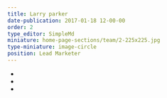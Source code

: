 ```yaml
---
title: Larry parker
date-publication: 2017-01-18 12-00-00
order: 2
type_editor: SimpleMd
miniature: home-page-sections/team/2-225x225.jpg
type-miniature: image-circle
position: Lead Marketer
---
```


- [<i class="fa fa-twitter"></i>](#)
- [<i class="fa fa-facebook"></i>](#)
- [<i class="fa fa-linkedin"></i>](#)
